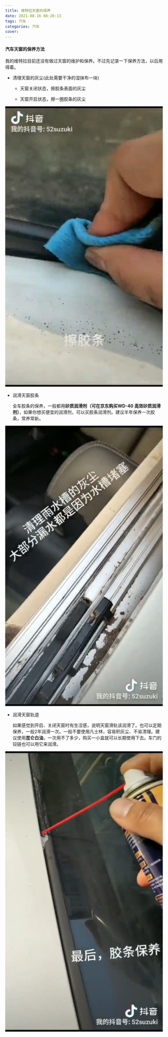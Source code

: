 ```yaml
---
title: 维特拉天窗的保养
date: 2021-08-16 08:26:13
tags: 汽车
categories: 汽车
cover: 
---
```


#### 汽车天窗的保养方法

我的维特拉目前还没有做过天窗的维护和保养。不过先记录一下保养方法，以后用得着。

* 清理天窗的灰尘(此处需要干净的湿抹布一块)

  * 天窗关闭状态，擦胶条表面的灰尘

  * 天窗开启状态，擦一圈胶条的灰尘

![img](/images/天窗保养-1.jpg)

* 润滑天窗胶条

  全车胶条的保养，一般都用**矽质润滑剂（可在京东购买WD-40 高效矽质润滑剂）**，如果你想买便宜的润滑剂，可以买胶条润滑剂。建议半年保养一次胶条，常养常新。

![img](/images/天窗保养-2.jpg)

* 润滑天窗轨道

  如果感觉到开启、关闭天窗时有生涩感，说明天窗滑轨该润滑了。也可以定期保养，一般2年润滑一次。一般不要使用凡士林，容易积灰尘、不易清理。建议使用**昆仑白油**，一次用不了多少，购买一小盒就可以长期使用下去。车门的铰链也可以用它来润滑。

![img](/images/天窗保养-3.jpg)

